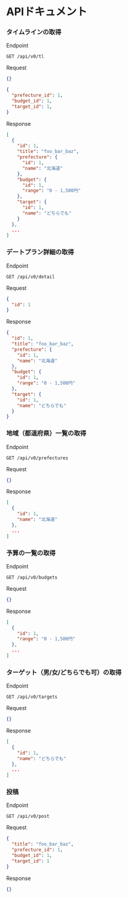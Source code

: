 # APIドキュメント

### タイムラインの取得

Endpoint

```
GET /api/v0/tl
```

Request

```json
{}
```

```json
{
  "prefecture_id": 1,
  "budget_id": 1,
  "target_id": 1,
}
```

Response

```json
[
  {
    "id": 1,
    "title": "foo_bar_baz",
    "prefecture": {
      "id": 1,
      "name": "北海道"
    },
    "budget": {
      "id": 1,
      "range": "0 - 1,500円"
    },
    "target": {
      "id": 1,
      "name": "どちらでも"
    }
  },
  ...
]
```

### デートプラン詳細の取得

Endpoint

```
GET /api/v0/detail
```

Request

```json
{
  "id": 1
}
```

Response

```json
{
  "id": 1,
  "title": "foo_bar_baz",
  "prefecture": {
    "id": 1,
    "name": "北海道"
  },
  "budget": {
    "id": 1,
    "range": "0 - 1,500円"
  },
  "target": {
    "id": 1,
    "name": "どちらでも"
  }
}
```

### 地域（都道府県）一覧の取得

Endpoint

```
GET /api/v0/prefectures
```

Request

```json
{}
```

Response

```json
[
  {
    "id": 1,
    "name": "北海道"
  },
  ...
]
```

### 予算の一覧の取得

Endpoint

```
GET /api/v0/budgets
```

Request

```json
{}
```

Response

```json
[
  {
    "id": 1,
    "range": "0 - 1,500円"
  },
  ...
]
```

### ターゲット（男/女/どちらでも可）の取得

Endpoint

```
GET /api/v0/targets
```

Request

```json
{}
```

Response

```json
[
  {
    "id": 1,
    "name": "どちらでも"
  },
  ...
]
```

### 投稿

Endpoint

```
GET /api/v0/post
```

Request

```json
{
  "title": "foo_bar_baz",
  "prefecture_id": 1,
  "budget_id": 1,
  "target_id": 1
}
```

Response

```json
{}
```
